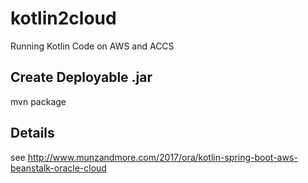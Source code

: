 # kotlin2cloud

Running Kotlin Code on AWS and ACCS

## Create Deployable .jar

mvn package

## Details

see http://www.munzandmore.com/2017/ora/kotlin-spring-boot-aws-beanstalk-oracle-cloud
